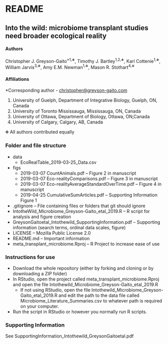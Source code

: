 # README

## Into the wild: microbiome transplant studies need broader ecological reality


#### Authors

Christopher J. Greyson-Gaito<sup>*1,:heavy_plus_sign:</sup>, Timothy J. Bartley<sup>1,2,:heavy_plus_sign:</sup>, Karl Cottenie<sup>1,:heavy_plus_sign:</sup>, William Jarvis<sup>3,:heavy_plus_sign:</sup>, Amy E.M. Newman<sup>1,:heavy_plus_sign:</sup>, Mason R. Stothart<sup>4,:heavy_plus_sign:</sup>

#### Affiliations

*Corresponding author - christopher@greyson-gaito.com

1. University of Guelph, Department of Integrative Biology, Guelph, ON, Canada
2. University of Toronto Mississauga, Mississauga, ON, Canada
3. University of Ottawa, Department of Biology, Ottawa, ON,Canada
4. University of Calgary, Calgary, AB, Canada

:heavy_plus_sign: All authors contributed equally

### Folder and file structure
* data
    * EcoRealTable_2019-03-25_Data.csv
* figs
    * 2019-03-07 CountAnimals.pdf &ndash; Figure 2 in manuscript
    * 2019-03-07 Eco-realityComparisons.pdf &ndash;  Figure 3 in manuscript
    * 2019-03-07 Eco-realityAverageStandardOverTime.pdf &ndash; Figure 4 in manuscript
    * 2019-04-25 CumulativeSumArticles.pdf &ndash; Supporting Information Figure 1
* .gitignore &ndash; File containing files or folders that git should ignore
* IntotheWild_Microbiome_Greyson-Gaito_etal_2019.R &ndash; R script for analysis and figure creation
* GreysonGaitoetal_Intothewild_SupportingInformation.pdf &ndash; Supporting information (search terms, ordinal data scales, figure)
* LICENSE &ndash; Mozilla Public License 2.0
* README.md &ndash; Important information
* meta_transplant_microbiome.Rproj &ndash; R Project to increase ease of use

### Instructions for use
* Download the whole repository (either by forking and cloning or by downloading a ZIP folder)
* In RStudio, open the project called meta_transplant_microbiome.Rproj and open the file Intothewild_Microbiome_Greyson-Gaito_etal_2019.R
	* If not using RStudio, open the file Intothewild_Microbiome_Greyson-Gaito_etal_2019.R and edit the path to the data file called Microbiome_Literature_Summaries.csv to whatever path is required on your computer.
* Run the script in RStudio or however you normally run R scripts.

### Supporting Information

See SupportingInformation_Intothewild_GreysonGaitoetal.pdf
